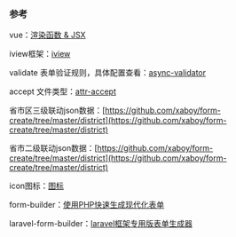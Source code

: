 ### 参考

vue：[渲染函数 & JSX](https://cn.vuejs.org/v2/guide/render-function.html)

iview框架：[iview](https://www.iviewui.com/components/grid)

validate 表单验证规则，具体配置查看：[async-validator](https://github.com/yiminghe/async-validator)

accept 文件类型：[attr-accept](https://developer.mozilla.org/en-US/docs/Web/HTML/Element/input#attr-accept)

省市区三级联动json数据：[https://github.com/xaboy/form-create/tree/master/district](https://github.com/xaboy/form-create/tree/master/district)

省市二级联动json数据：[https://github.com/xaboy/form-create/tree/master/district](https://github.com/xaboy/form-create/tree/master/district)

icon图标：[图标](https://www.iviewui.com/components/icon#示例)

form-builder：[使用PHP快速生成现代化表单](https://github.com/xaboy/form-builder)

laravel-form-builder：[laravel框架专用版表单生成器]([https://github.com/xaboy/laravel-form-builder)

